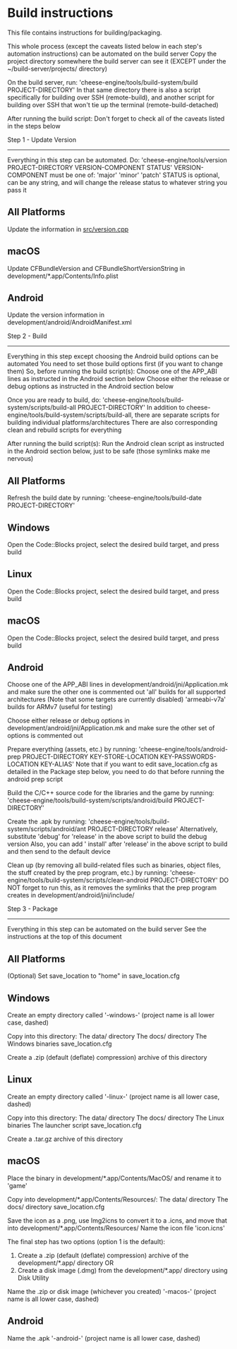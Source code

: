 # Build instructions

This file contains instructions for building/packaging.

This whole process (except the caveats listed below in each step's automation instructions)
can be automated on the build server
Copy the project directory somewhere the build server can see it (EXCEPT under the ~/build-server/projects/ directory)

On the build server, run:
'cheese-engine/tools/build-system/build PROJECT-DIRECTORY'
In that same directory there is also a script specifically for building over SSH (remote-build),
and another script for building over SSH that won't tie up the terminal (remote-build-detached)

After running the build script:
Don't forget to check all of the caveats listed in the steps below

Step 1 - Update Version
***********************

Everything in this step can be automated. Do:
'cheese-engine/tools/version PROJECT-DIRECTORY VERSION-COMPONENT STATUS'
VERSION-COMPONENT must be one of: 'major' 'minor' 'patch'
STATUS is optional, can be any string, and will change the release status to whatever string you pass it

All Platforms
-------------
Update the information in [src/version.cpp](src/version.cpp)

macOS
----
Update CFBundleVersion and CFBundleShortVersionString in development/*.app/Contents/Info.plist

Android
-------
Update the version information in development/android/AndroidManifest.xml

Step 2 - Build
**************

Everything in this step except choosing the Android build options can be automated
You need to set those build options first (if you want to change them)
So, before running the build script(s):
Choose one of the APP_ABI lines as instructed in the Android section below
Choose either the release or debug options as instructed in the Android section below

Once you are ready to build, do:
'cheese-engine/tools/build-system/scripts/build-all PROJECT-DIRECTORY'
In addition to cheese-engine/tools/build-system/scripts/build-all,
there are separate scripts for building individual platforms/architectures
There are also corresponding clean and rebuild scripts for everything

After running the build script(s):
Run the Android clean script as instructed in the Android section below,
just to be safe (those symlinks make me nervous)

All Platforms
-------------
Refresh the build date by running:
'cheese-engine/tools/build-date PROJECT-DIRECTORY'

Windows
-------
Open the Code::Blocks project, select the desired build target, and press build

Linux
-----
Open the Code::Blocks project, select the desired build target, and press build

macOS
----
Open the Code::Blocks project, select the desired build target, and press build

Android
-------
Choose one of the APP_ABI lines in development/android/jni/Application.mk and make sure the other one is commented out
'all' builds for all supported architectures (Note that some targets are currently disabled)
'armeabi-v7a' builds for ARMv7 (useful for testing)

Choose either release or debug options in development/android/jni/Application.mk and make sure the other set of options
is commented out

Prepare everything (assets, etc.) by running:
'cheese-engine/tools/android-prep PROJECT-DIRECTORY KEY-STORE-LOCATION KEY-PASSWORDS-LOCATION KEY-ALIAS'
Note that if you want to edit save_location.cfg as detailed in the Package step below,
you need to do that before running the android prep script

Build the C/C++ source code for the libraries and the game by running:
'cheese-engine/tools/build-system/scripts/android/build PROJECT-DIRECTORY'

Create the .apk by running:
'cheese-engine/tools/build-system/scripts/android/ant PROJECT-DIRECTORY release'
Alternatively, substitute 'debug' for 'release' in the above script to build the debug version
Also, you can add ' install' after 'release' in the above script to build and then send to the default device

Clean up (by removing all build-related files such as binaries, object files,
the stuff created by the prep program, etc.) by running:
'cheese-engine/tools/build-system/scripts/clean-android PROJECT-DIRECTORY'
DO NOT forget to run this, as it removes the symlinks that the prep program creates in development/android/jni/include/

Step 3 - Package
****************

Everything in this step can be automated on the build server
See the instructions at the top of this document

All Platforms
-------------
(Optional) Set save_location to "home" in save_location.cfg

Windows
-------
Create an empty directory called '<project-name>-windows-<version>' (project name is all lower case, dashed)

Copy into this directory:
The data/ directory
The docs/ directory
The Windows binaries
save_location.cfg

Create a .zip (default (deflate) compression) archive of this directory

Linux
-----
Create an empty directory called '<project-name>-linux-<version>' (project name is all lower case, dashed)

Copy into this directory:
The data/ directory
The docs/ directory
The Linux binaries
The launcher script
save_location.cfg

Create a .tar.gz archive of this directory

macOS
----
Place the binary in development/*.app/Contents/MacOS/ and rename it to 'game'

Copy into development/*.app/Contents/Resources/:
The data/ directory
The docs/ directory
save_location.cfg

Save the icon as a .png, use Img2icns to convert it to a .icns, and move that into development/*.app/Contents/Resources/
Name the icon file 'icon.icns'

The final step has two options (option 1 is the default):

1. Create a .zip (default (deflate) compression) archive of the development/*.app/ directory
OR
2. Create a disk image (.dmg) from the development/*.app/ directory using Disk Utility

Name the .zip or disk image (whichever you created) '<project-name>-macos-<version>'
(project name is all lower case, dashed)

Android
-------
Name the .apk '<project-name>-android-<version>' (project name is all lower case, dashed)
